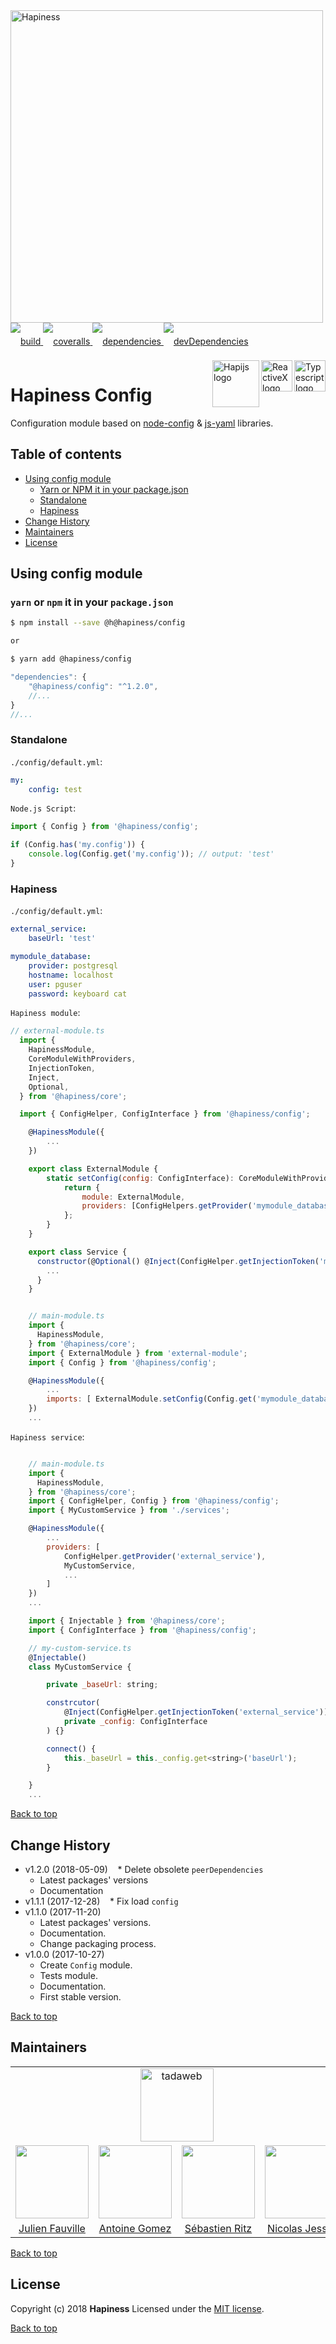 <img src="http://bit.ly/2mxmKKI" width="500" alt="Hapiness" />

<div style="margin-bottom:20px;">
<div style="line-height:60px">
    <a href="https://travis-ci.org/hapinessjs/config.svg?branch=master">
        <img src="https://travis-ci.org/hapinessjs/config.svg?branch=master" alt="build" />
    </a>
    <a href="https://coveralls.io/github/hapinessjs/config?branch=master">
        <img src="https://coveralls.io/repos/github/hapinessjs/config/badge.svg?branch=master" alt="coveralls" />
    </a>
    <a href="https://david-dm.org/hapinessjs/config">
        <img src="https://david-dm.org/hapinessjs/config.svg" alt="dependencies" />
    </a>
    <a href="https://david-dm.org/hapinessjs/config?type=dev">
        <img src="https://david-dm.org/hapinessjs/config/dev-status.svg" alt="devDependencies" />
    </a>
</div>
<div>
    <a href="https://www.typescriptlang.org/docs/tutorial.html">
        <img src="https://cdn-images-1.medium.com/max/800/1*8lKzkDJVWuVbqumysxMRYw.png"
             align="right" alt="Typescript logo" width="50" height="50" style="border:none;" />
    </a>
    <a href="http://reactivex.io/rxjs">
        <img src="http://reactivex.io/assets/Rx_Logo_S.png"
             align="right" alt="ReactiveX logo" width="50" height="50" style="border:none;" />
    </a>
    <a href="http://hapijs.com">
        <img src="http://bit.ly/2lYPYPw"
             align="right" alt="Hapijs logo" width="75" style="border:none;" />
    </a>
</div>
</div>

# Hapiness Config

Configuration module based on [node-config](https://github.com/lorenwest/node-config) & [js-yaml](https://github.com/nodeca/js-yaml) libraries.

## Table of contents

* [Using config module](#using-config-module)
    * [Yarn or NPM it in your package.json](#yarn-or-npm-it-in-your-packagejson)
    * [Standalone](#standalone)
    * [Hapiness](#hapiness)
* [Change History](#change-history)
* [Maintainers](#maintainers)
* [License](#license)

## Using config module

### `yarn` or `npm` it in your `package.json`

```bash
$ npm install --save @h@hapiness/config

or

$ yarn add @hapiness/config
```

```javascript
"dependencies": {
    "@hapiness/config": "^1.2.0",
    //...
}
//...
```

### Standalone

`./config/default.yml`:

```yaml
my:
    config: test
```


`Node.js Script`:

```javascript
import { Config } from '@hapiness/config';

if (Config.has('my.config')) {
    console.log(Config.get('my.config')); // output: 'test'
}
```

### Hapiness

`./config/default.yml`:

```yaml
external_service:
    baseUrl: 'test'

mymodule_database:
    provider: postgresql
    hostname: localhost
    user: pguser
    password: keyboard cat
```

`Hapiness module`:

```javascript
// external-module.ts
  import {
    HapinessModule,
    CoreModuleWithProviders,
    InjectionToken,
    Inject,
    Optional,
  } from '@hapiness/core';

  import { ConfigHelper, ConfigInterface } from '@hapiness/config';

    @HapinessModule({
        ...
    })

    export class ExternalModule {
        static setConfig(config: ConfigInterface): CoreModuleWithProviders {
            return {
                module: ExternalModule,
                providers: [ConfigHelpers.getProvider('mymodule_database', config)]
            };
        }
    }

    export class Service {
      constructor(@Optional() @Inject(ConfigHelper.getInjectionToken('mymodule_database')) config) { // @Optional to not throw errors if config is not passed
        ...
      }
    }
```

```javascript

    // main-module.ts
    import {
      HapinessModule,
    } from '@hapiness/core';
    import { ExternalModule } from 'external-module';
    import { Config } from '@hapiness/config';

    @HapinessModule({
        ...
        imports: [ ExternalModule.setConfig(Config.get('mymodule_database')) ]
    })
    ...
```

`Hapiness service`:

```javascript

    // main-module.ts
    import {
      HapinessModule,
    } from '@hapiness/core';
    import { ConfigHelper, Config } from '@hapiness/config';
    import { MyCustomService } from './services';

    @HapinessModule({
        ...
        providers: [
            ConfigHelper.getProvider('external_service'),
            MyCustomService,
            ...
        ]
    })
    ...
```

```javascript
    import { Injectable } from '@hapiness/core';
    import { ConfigInterface } from '@hapiness/config';

    // my-custom-service.ts
    @Injectable()
    class MyCustomService {

        private _baseUrl: string;

        constrcutor(
            @Inject(ConfigHelper.getInjectionToken('external_service'))
            private _config: ConfigInterface
        ) {}

        connect() {
            this._baseUrl = this._config.get<string>('baseUrl');
        }

    }
    ...
```

[Back to top](#table-of-contents)

## Change History
* v1.2.0 (2018-05-09)
    * Delete obsolete `peerDependencies`
    * Latest packages' versions
    * Documentation
* v1.1.1 (2017-12-28)
    * Fix load `config`
* v1.1.0 (2017-11-20)
    * Latest packages' versions.
    * Documentation.
    * Change packaging process.
* v1.0.0 (2017-10-27)
    * Create `Config` module.
    * Tests module.
    * Documentation.
    * First stable version.

[Back to top](#table-of-contents)

## Maintainers

<table>
    <tr>
        <td colspan="4" align="center"><a href="https://www.tadaweb.com"><img src="http://bit.ly/2xHQkTi" width="117" alt="tadaweb" /></a></td>
    </tr>
    <tr>
        <td align="center"><a href="https://github.com/Juneil"><img src="https://avatars3.githubusercontent.com/u/6546204?v=3&s=117" width="117"/></a></td>
        <td align="center"><a href="https://github.com/antoinegomez"><img src="https://avatars3.githubusercontent.com/u/997028?v=3&s=117" width="117"/></a></td>
        <td align="center"><a href="https://github.com/reptilbud"><img src="https://avatars3.githubusercontent.com/u/6841511?v=3&s=117" width="117"/></a></td>
        <td align="center"><a href="https://github.com/njl07"><img src="https://avatars3.githubusercontent.com/u/1673977?v=3&s=117" width="117"/></a></td>
    </tr>
    <tr>
        <td align="center"><a href="https://github.com/Juneil">Julien Fauville</a></td>
        <td align="center"><a href="https://github.com/antoinegomez">Antoine Gomez</a></td>
        <td align="center"><a href="https://github.com/reptilbud">Sébastien Ritz</a></td>
        <td align="center"><a href="https://github.com/njl07">Nicolas Jessel</a></td>
    </tr>
</table>

[Back to top](#table-of-contents)

## License

Copyright (c) 2018 **Hapiness** Licensed under the [MIT license](https://github.com/hapinessjs/config/blob/master/LICENSE.md).

[Back to top](#table-of-contents)
